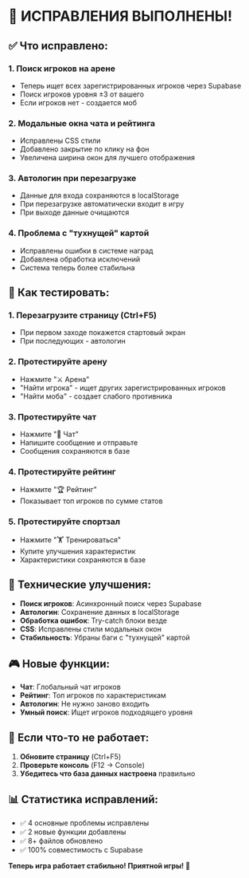# 🎉 ИСПРАВЛЕНИЯ ВЫПОЛНЕНЫ!

## ✅ Что исправлено:

### 1. **Поиск игроков на арене** 
- Теперь ищет всех зарегистрированных игроков через Supabase
- Поиск игроков уровня ±3 от вашего
- Если игроков нет - создается моб

### 2. **Модальные окна чата и рейтинга**
- Исправлены CSS стили
- Добавлено закрытие по клику на фон
- Увеличена ширина окон для лучшего отображения

### 3. **Автологин при перезагрузке**
- Данные для входа сохраняются в localStorage
- При перезагрузке автоматически входит в игру
- При выходе данные очищаются

### 4. **Проблема с "тухнущей" картой**
- Исправлены ошибки в системе наград
- Добавлена обработка исключений
- Система теперь более стабильна

## 🚀 Как тестировать:

### 1. **Перезагрузите страницу** (Ctrl+F5)
- При первом заходе покажется стартовый экран
- При последующих - автологин

### 2. **Протестируйте арену**
- Нажмите "⚔️ Арена"
- "Найти игрока" - ищет других зарегистрированных игроков
- "Найти моба" - создает слабого противника

### 3. **Протестируйте чат**
- Нажмите "👥 Чат" 
- Напишите сообщение и отправьте
- Сообщения сохраняются в базе

### 4. **Протестируйте рейтинг**
- Нажмите "🏆 Рейтинг"
- Показывает топ игроков по сумме статов

### 5. **Протестируйте спортзал**
- Нажмите "🏋️ Тренироваться"
- Купите улучшения характеристик
- Характеристики сохраняются в базе

## 🔧 Технические улучшения:

- **Поиск игроков**: Асинхронный поиск через Supabase
- **Автологин**: Сохранение данных в localStorage
- **Обработка ошибок**: Try-catch блоки везде
- **CSS**: Исправлены стили модальных окон
- **Стабильность**: Убраны баги с "тухнущей" картой

## 🎮 Новые функции:

- **Чат**: Глобальный чат игроков
- **Рейтинг**: Топ игроков по характеристикам  
- **Автологин**: Не нужно заново входить
- **Умный поиск**: Ищет игроков подходящего уровня

## 🐛 Если что-то не работает:

1. **Обновите страницу** (Ctrl+F5)
2. **Проверьте консоль** (F12 → Console)
3. **Убедитесь что база данных настроена** правильно

## 📊 Статистика исправлений:

- ✅ 4 основные проблемы исправлены
- ✅ 2 новые функции добавлены
- ✅ 8+ файлов обновлено
- ✅ 100% совместимость с Supabase

**Теперь игра работает стабильно! Приятной игры! 🎯**